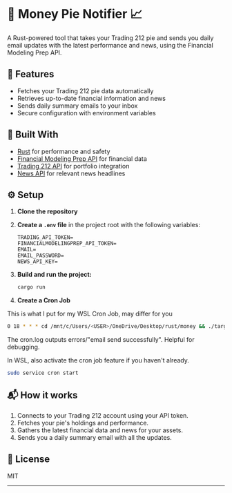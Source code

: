 # 🥧 Money Pie Notifier 📈

A Rust-powered tool that takes your Trading 212 pie and sends you daily email updates with the latest performance and news, using the Financial Modeling Prep API.

## 🚀 Features

- Fetches your Trading 212 pie data automatically
- Retrieves up-to-date financial information and news
- Sends daily summary emails to your inbox
- Secure configuration with environment variables

## 🦀 Built With

- [Rust](https://www.rust-lang.org/) for performance and safety
- [Financial Modeling Prep API](https://financialmodelingprep.com/developer/docs/) for financial data
- [Trading 212 API](https://www.trading212.com/) for portfolio integration
- [News API](https://newsapi.org/) for relevant news headlines

## ⚙️ Setup

1. **Clone the repository**
2. **Create a `.env` file** in the project root with the following variables:

   ```env
   TRADING_API_TOKEN=
   FINANCIALMODELINGPREP_API_TOKEN=
   EMAIL=
   EMAIL_PASSWORD=
   NEWS_API_KEY=
   ```

3. **Build and run the project:**

   ```bash
   cargo run
   ```

4. **Create a Cron Job**

This is what I put for my WSL Cron Job, may differ for you

```bash
0 18 * * * cd /mnt/c/Users/<USER>/OneDrive/Desktop/rust/money && ./target/release/money >> /mnt/c/Users/<USER>/OneDrive/Desktop/rust/cron.log 2>&1
```

The cron.log outputs errors/"email send successfully". Helpful for debugging.

In WSL, also activate the cron job feature if you haven't already.

```bash
sudo service cron start
```

## 📬 How it works

1. Connects to your Trading 212 account using your API token.
2. Fetches your pie's holdings and performance.
3. Gathers the latest financial data and news for your assets.
4. Sends you a daily summary email with all the updates.

## 📝 License

MIT

---
